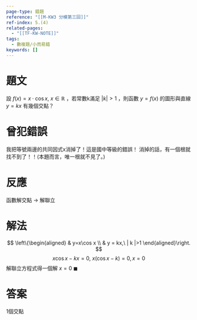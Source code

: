 ```yaml
---
page-type: 錯題
reference: "[[M-KW3 分模第三回]]"
ref-index: 5.(4)
related-pages:
  - "[[TF-KW-NOTE]]"
tags:
  - 數複題/小而易錯
keywords: []
---
```

# 題文
設 $f(x) = x\cdot \cos x,\ x \in \mathbb{R}$ ，若常數k滿足 $| k |>1$ ，則函數 $y = f(x)$ 的圖形與直線 $y = kx$ 有幾個交點？
# 曾犯錯誤
我把等號兩邊的共同因式x消掉了！這是國中等級的錯誤！
消掉的話，有一個根就找不到了！！(本題而言，唯一根就不見了。)
# 反應
函數解交點 -> 解聯立
# 解法
$$
\left\{\begin{aligned}
 & y=x\cos x \\
 & y = kx,\ | k |>1
\end{aligned}\right.
$$
$$
x\cos x -kx =0,\ x(\cos x-k) =0, x = 0
$$
解聯立方程式得一個解 $x = 0\ \blacksquare$
# 答案
1個交點